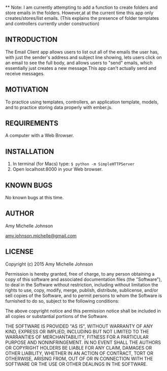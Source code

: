 ** Note:  I am currently attempting to add a function to create folders and store emails in the folders.  However,at at the current time this app only creates/stores/list emails. (This explains the presence of folder templates and controllers currently under construction)

INTRODUCTION
------------
The Email Client app allows users to list out all of the emails the user has, with just the sender's address and subject line showing, lets users click on an email to see the full body, and allows users to "send" emails, which essentially just creates a new message.This app can't actually send and receive messages.



MOTIVATION
------------
To practice using templates, controllers, an application template, models, and to practice storing data properly with ember.js.

REQUIREMENTS
------------
A computer with a Web Browser.


INSTALLATION
--------------
1. In terminal (for Macs) type:
``$ python -m SimpleHTTPServer``
2. Open localhost:8000 in your Web browser.

KNOWN BUGS
---------
No known bugs at this time.

AUTHOR
-------
Amy Michelle Johnson

amy.johnson.michelle@gmail.com

LICENSE
-------

Copyright (c) 2015  Amy Michelle Johnson

Permission is hereby granted, free of charge, to any person obtaining a copy of this software and associated documentation files (the "Software"), to deal in the Software without restriction, including without limitation the rights to use, copy, modify, merge, publish, distribute, sublicense, and/or sell copies of the Software, and to permit persons to whom the Software is furnished to do so, subject to the following conditions:

The above copyright notice and this permission notice shall be included in all copies or substantial portions of the Software.

THE SOFTWARE IS PROVIDED "AS IS", WITHOUT WARRANTY OF ANY KIND, EXPRESS OR IMPLIED, INCLUDING BUT NOT LIMITED TO THE WARRANTIES OF MERCHANTABILITY, FITNESS FOR A PARTICULAR PURPOSE AND NONINFRINGEMENT. IN NO EVENT SHALL THE AUTHORS OR COPYRIGHT HOLDERS BE LIABLE FOR ANY CLAIM, DAMAGES OR OTHER LIABILITY, WHETHER IN AN ACTION OF CONTRACT, TORT OR OTHERWISE, ARISING FROM, OUT OF OR IN CONNECTION WITH THE SOFTWARE OR THE USE OR OTHER DEALINGS IN THE SOFTWARE.
